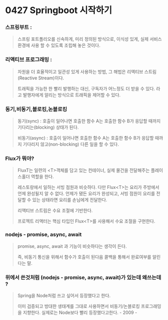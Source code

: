 0427 Springboot 시작하기
===
###  스프링부트 : 
>스프링 포트폴리오를 신속하게, 미리 정의된 방식으로, 이식성 있게, 실제 서비스 환경에 사용 할 수 있도록 조립해 놓은 것이다.

### 리액티브 프로그래밍 :
>자원을 더 효율적이고 일관성 있게 사용하는 방법, 그 해법은 리액티브 스트림(Reactive Stream)이다.
> 
> 트래픽을 가능한 한 빨리 발행하는 대신, 구독자가 어느정도 더 받을 수 있다. 라고 발행자에게 알리는 방식으로 트래픽을 제어할 수 있다.
> 

### 동기,비동기,블로킹,논블로킹
> 동기(sync) : 호출이 일어나면 호출한 함수 A는 호출한 함수 B가 응답할 때까지 기다리는(blocking) 상태가 된다.
> 
> 비동기(async) : 호출이 일어나면 호출한 함수 A는 호출한 함수 B가 응답할 때까지 기다리지 않고(non-blocking) 다른 일을 할 수 있다. 

### Flux<T>가 뭐야?
> FluxT는 일련의 &lt;T&gt;객체를 담고 있는 컨테이너, 실제 물건을 전달해주는 플레이스홀더 역할을 한다.
> 
> 레스토랑에서 일하는 서빙 점원과 비슷하다. 다만 Flux&lt;T&gt;는 요리가 주방에서 언제 완성될지 알 수 없다.
> 언제가 됐든 요리가 완성되고, 서빙 점원이 요리를 전달할 수 있는 상태라면 요리를 손님에게 전달한다.
>
> 리액티브 스트림은 수요 조절에 기반한다.
> 
> 프로젝트 리액터는 핵심 타입인 Flux&lt;T&gt;를 사용해서 수요 조절을 구현한다.

### nodejs - promise, async, await
> promise, async, await 과 기능이 비슷하다는 생각이 든다.
> 
>즉, 비동기 통신을 위해서 함수가 호출이 된다음 콜백을 통해서 완료여부를 알린다는 말.
> 

### 위에서 쓴것처럼 (nodejs - promise, async, await)가 있는데 왜쓰는데 ?
> Spring을 Node처럼 쓰고 싶어서 등장했다고 한다.
> 
> 이미 검증되고 방대한 생태계를 그대로 사용하면서 비동기/논블로킹 프로그래밍을 지향한다.
> 실제로는 Node보다 빨리 등장했다고한다. - 2009 -

